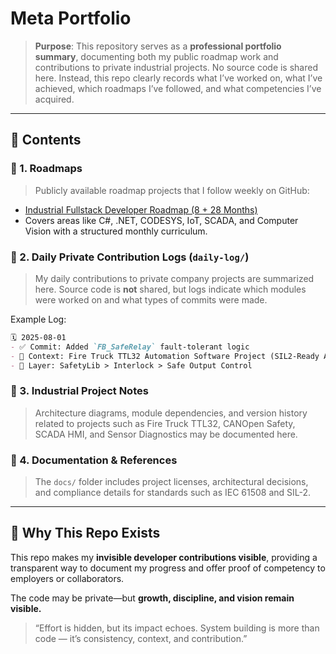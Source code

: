 # Meta Portfolio

> **Purpose**: This repository serves as a **professional portfolio summary**, documenting both my public roadmap work and contributions to private industrial projects.
> No source code is shared here. Instead, this repo clearly records what I’ve worked on, what I’ve achieved, which roadmaps I’ve followed, and what competencies I’ve acquired.

---

## 📌 Contents

### 🔹 1. Roadmaps
> Publicly available roadmap projects that I follow weekly on GitHub:

- [Industrial Fullstack Developer Roadmap (8 + 28 Months)](https://github.com/ridvan-kahraman/industrial-fullstack-roadmap)
- Covers areas like C#, .NET, CODESYS, IoT, SCADA, and Computer Vision with a structured monthly curriculum.

### 🔹 2. Daily Private Contribution Logs (`daily-log/`)
> My daily contributions to private company projects are summarized here. Source code is **not** shared, but logs indicate which modules were worked on and what types of commits were made.

Example Log:
```markdown
🗓️ 2025-08-01
- ✅ Commit: Added `FB_SafeRelay` fault-tolerant logic
- 🔐 Context: Fire Truck TTL32 Automation Software Project (SIL2-Ready Application Architecture) (Private)
- 🧩 Layer: SafetyLib > Interlock > Safe Output Control
```

### 🔹 3. Industrial Project Notes
> Architecture diagrams, module dependencies, and version history related to projects such as Fire Truck TTL32, CANOpen Safety, SCADA HMI, and Sensor Diagnostics may be documented here.

### 🔹 4. Documentation & References
> The `docs/` folder includes project licenses, architectural decisions, and compliance details for standards such as IEC 61508 and SIL-2.

---

## 🎯 Why This Repo Exists
This repo makes my **invisible developer contributions visible**, providing a transparent way to document my progress and offer proof of competency to employers or collaborators.

The code may be private—but **growth, discipline, and vision remain visible.**

> “Effort is hidden, but its impact echoes. System building is more than code — it’s consistency, context, and contribution.”
